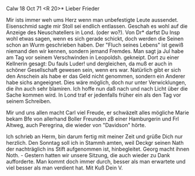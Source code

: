  Calw 18 Oct 71
 <R 20>*
Lieber Frieder

Mir ists immer weh ums Herz wenn man unbefestigte Leute aussendet. Eisenschmid sagte mir Stoll sei endlich entlassen. Geschah es wohl auf die Anzeige des Neuschatellers in Lond. (oder wo?). Von Dr<eiss>* darfst Du Insp wohl etwas sagen, wenn es sich gerade schickt, doch werden die Seinen schon an Wurm geschrieben haben. Der "Fluch seines Lebens" ist gewiß niemand den wir kennen, sondern jemand Fremdes. Man sagt ja Jul habe am Tag vor seinem Verschwinden in Leopoldsh. gekneipt. Dort zu einer Kellnerin gesagt: Du fauls Luder! und dergleichen, da muß er auch in schöner Gesellschaft gewesen sein, wenn ers war. Natürlich gibt er sich den Anschein als habe er das Geld nicht genommen, sondern ein Anderer habe sichs angeeignet. Dies wäre möglich, doch nur unter Verwicklungen, die ihn auch sehr blamiren. Ich hoffe nun daß nach und nach Licht über die Sache kommen wird. In Lond traf er jedenfalls früher ein als den Tag vor seinem Schreiben.

Mir und uns allen macht Carl viel Freude, er schwäzelt alles mögliche Marie bekam Bfe von allerhand Boller Freunden zB einer Hamburgerin und Frl Altweg, auch Peregrina, die wieder von "Davidson" hörte.

Ich schrieb an Herm, bin darum fertig mit meiner Zeit und grüße Dich nur herzlich. Den Sonntag soll ich in Stammh amten, weil Deckgr seinen Nath der nachträglich ins Stift aufgenommen ist, hinbegleitet. Georg macht ihnen Noth. - Gestern hatten wir unsere Sitzung, die auch wieder zu Dank aufforderte. Man kommt doch immer durch, besser als man erwartete und viel besser als man verdient hat.
 Mit Kuß Dein V.
